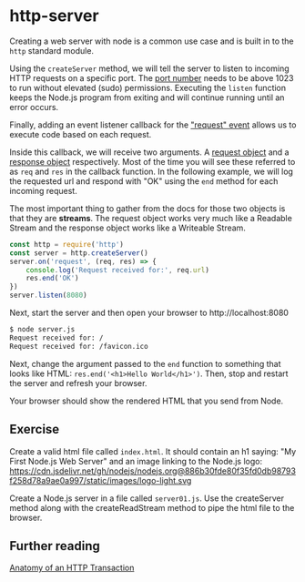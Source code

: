 # http-server

Creating a web server with node is a common use case and is built in to the `http` standard module.

Using the `createServer` method, we will tell the server to listen to incoming HTTP requests on a specific port. The [port  number](https://en.wikipedia.org/wiki/Port_(computer_networking)) needs to be above 1023 to run without elevated (sudo) permissions. Executing the `listen` function keeps the Node.js program from exiting and will continue running until an error occurs.

Finally, adding an event listener callback for the ["request" event](https://nodejs.org/api/http.html#http_event_request) allows us to execute code based on each request.

Inside this callback, we will receive two arguments. A [request object](https://nodejs.org/api/http.html#http_class_http_incomingmessage) and a [response object](https://nodejs.org/api/http.html#http_class_http_serverresponse) respectively. Most of the time you will see these referred to as `req` and `res` in the callback function. In the following example, we will log the requested url and respond with "OK" using the `end` method for each incoming request.

The most important thing to gather from the docs for those two objects is that they are **streams**. The request object works very much like a Readable Stream and the response object works like a Writeable Stream.

```js
const http = require('http')
const server = http.createServer()
server.on('request', (req, res) => {
    console.log('Request received for:', req.url)
    res.end('OK')
})
server.listen(8080)
```

Next, start the server and then open your browser to http://localhost:8080

```bash
$ node server.js
Request received for: /
Request received for: /favicon.ico
```

Next, change the argument passed to the `end` function to something that looks like
HTML: `res.end('<h1>Hello World</h1>')`. Then, stop and restart the server and
refresh your browser.

Your browser should show the rendered HTML that you send from Node.

## Exercise

Create a valid html file called `index.html`. It should contain an h1 saying:
"My First Node.js Web Server" and an image linking to the Node.js logo:
https://cdn.jsdelivr.net/gh/nodejs/nodejs.org@886b30fde80f35fd0db98793f258d78a9ae0a997/static/images/logo-light.svg

Create a Node.js server in a file called `server01.js`. Use the createServer method along with
the createReadStream method to pipe the html file to the browser.

## Further reading
[Anatomy of an HTTP Transaction](https://nodejs.org/en/docs/guides/anatomy-of-an-http-transaction/)
